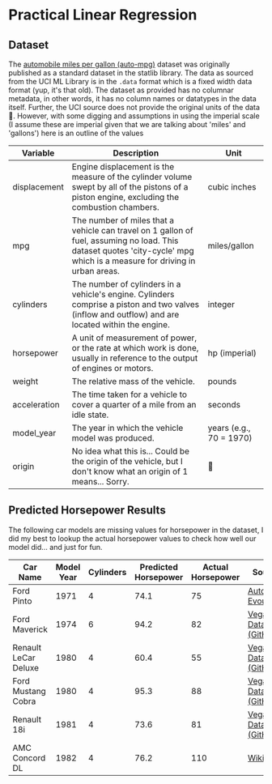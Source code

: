 # Practical Linear Regression

## Dataset

The [automobile miles per gallon (auto-mpg)](https://archive.ics.uci.edu/dataset/9/auto+mpg) dataset was originally published as a standard dataset in the statlib library.
The data as sourced from the UCI ML Library is in the `.data` format which is a fixed width data format (yup, it's that old). The dataset as provided has no columnar metadata, in other words, it has no column names or datatypes in the data itself. Further, the UCI source does not provide the original units of the data 🤦. However, with some digging and assumptions in using the imperial scale (I assume these are imperial given that we are talking about 'miles' and 'gallons') here is an outline of the values

| Variable     | Description                                                                                                                                                      | Unit                  |
|-------------|------------------------------------------------------------------------------------------------------------------------------------------------------------------|-----------------------|
| displacement | Engine displacement is the measure of the cylinder volume swept by all of the pistons of a piston engine, excluding the combustion chambers.                    | cubic inches         |
| mpg         | The number of miles that a vehicle can travel on 1 gallon of fuel, assuming no load. This dataset quotes 'city-cycle' mpg which is a measure for driving in urban areas.                                                                             | miles/gallon         |
| cylinders   | The number of cylinders in a vehicle's engine. Cylinders comprise a piston and two valves (inflow and outflow) and are located within the engine.                | integer              |
| horsepower  | A unit of measurement of power, or the rate at which work is done, usually in reference to the output of engines or motors.                                      | hp (imperial)        |
| weight      | The relative mass of the vehicle.                                                                                                                                | pounds               |
| acceleration| The time taken for a vehicle to cover a quarter of a mile from an idle state.                                                                                   | seconds           |
| model_year  | The year in which the vehicle model was produced.                                                                                                               | years (e.g., 70 = 1970) |
| origin      | No idea what this is... Could be the origin of the vehicle, but I don't know what an origin of 1 means... Sorry.                                                | 🤷                   |

## Predicted Horsepower Results

The following car models are missing values for horsepower in the dataset, I did my best to lookup the actual horsepower values to check how well our model did... and just for fun.


| Car Name                 | Model Year | Cylinders | Predicted Horsepower | Actual Horsepower | Source |
|--------------------------|------------|-----------|----------------------|-------------------|------------------------------------------------------------------------------------------------|
| Ford Pinto               | 1971       | 4         | 74.1                 | 75                | [Auto Evoution](https://www.autoevolution.com/cars/ford-pinto-1971.html#aeng_ford-pinto-1971-16) |
| Ford Maverick            | 1974       | 6         | 94.2                | 82                | [Vega Dataset (GitHub)](https://github.com/vega/vega/blob/main/docs/data/cars.json) |
| Renault LeCar Deluxe     | 1980       | 4         | 60.4                 | 55                | [Vega Dataset (GitHub)](https://github.com/vega/vega/blob/main/docs/data/cars.json) |
| Ford Mustang Cobra       | 1980       | 4         | 95.3                 | 88                | [Vega Dataset (GitHub)](https://github.com/vega/vega/blob/main/docs/data/cars.json) |
| Renault 18i              | 1981       | 4         | 73.6                 | 81                | [Vega Dataset (GitHub)](https://github.com/vega/vega/blob/main/docs/data/cars.json) |
| AMC Concord DL           | 1982       | 4         | 76.2                 | 110                | [Wikipedia](https://en.wikipedia.org/wiki/AMC_Concord) |